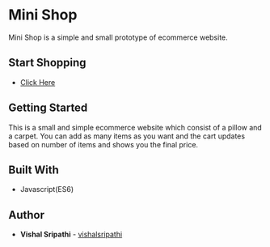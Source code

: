 # Mini Shop
 Mini Shop is a simple and small prototype of ecommerce website.
 
## Start Shopping
* [Click Here](https://mini-shop-js.netlify.app/)

## Getting Started
 This is a small and simple ecommerce website which consist of a pillow and a carpet. You can add as many items as you want and the cart updates based on number of items and shows you the final price.

## Built With
* Javascript(ES6)

## Author
* **Vishal Sripathi** - [vishalsripathi](https://github.com/vishalsripathi)
